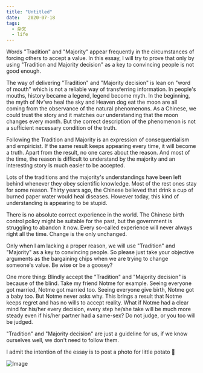 ```yaml
---
title: "Untitled"
date:   2020-07-18
tags:
  - 杂文
  - life
---
```



Words "Tradition" and "Majority" appear frequently in the circumstances of forcing others to accept a value. In this essay, I will try to prove that only by using "Tradition and Majority decision" as a key to convincing people is not good enough.

The way of delivering "Tradition" and "Majority decision" is lean on "word of mouth" which is not a reliable way of transferring information. In people's mouths, history became a legend, legend become myth. In the beginning, the myth of Nv'wo heal the sky and Heaven dog eat the moon are all coming from the observance of the natural phenomenons. As a Chinese, we could trust the story and it matches our understanding that the moon changes every month. But the correct description of the phenomenon is not a sufficient necessary condition of the truth.

Following the Tradition and Majority is an expression of consequentialism and empiricist. If the same result keeps appearing every time, it will become a truth. Apart from the result, no one cares about the reason. And most of the time, the reason is difficult to understand by the majority and an interesting story is much easier to be accepted. 

Lots of the traditions and the majority's understandings have been left behind whenever they obey scientific knowledge. Most of the rest ones stay for some reason. Thirty years ago, the Chinese believed that drink a cup of burned paper water would heal diseases. However today, this kind of understanding is appearing to be stupid.

There is no absolute correct experience in the world. The Chinese birth control policy might be suitable for the past, but the government is struggling to abandon it now. Every so-called experience will never always right all the time. Change is the only unchanged.

Only when I am lacking a proper reason, we will use "Tradition" and "Majority" as a key to convincing people. So please just take your objective arguments as the bargaining chips when we are trying to change someone's value. Be wise or be a goosey?


One more thing: 
Blindly accept the "Tradition" and "Majority decision" is because of the blind. Take my friend Notme for example. Seeing everyone got married, Notme got married too. Seeing everyone give birth, Notme got a baby too. But Notme never asks why. This brings a result that Notme keeps regret and has no wills to accept reality. What if Notme had a clear mind for his/her every decision, every step he/she take will be much more steady even if his/her partner had a same-sex? Do not judge, or you too will be judged.

"Tradition" and "Majority decision" are just a guideline for us, if we know ourselves well, we don't need to follow them.

I admit the intention of the essay is to post a photo for little potato 🥔

![Image](/2020-07-19-untitled/pic1.jpeg)
